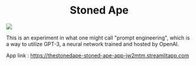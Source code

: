 <div align="center"> 
  <h1 align ="center">Stoned Ape</h1></div>
 
  <img src="https://img.shields.io/badge/-Python-red">

This is an experiment in what one might call "prompt engineering", which is a way to utilize GPT-3, a neural network trained and hosted by OpenAI.

App link : https://thestonedape-stoned-ape-app-jw2mtm.streamlitapp.com
